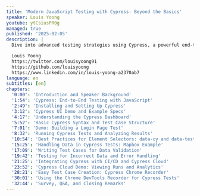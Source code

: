 ```yaml
---
title: 'Modern JavaScript Testing with Cypress: Beyond the Basics'
speaker: Louis Yoong
youtube: ytCsiusPR0g
managed: true
published: '2025-02-05'
description: |
  Dive into advanced testing strategies using Cypress, a powerful end-to-end testing framework for modern JavaScript applications. This session will explore how to leverage Cypress for more than just basic tests, showcasing advanced techniques, real-world examples, and best practices. Learn how to create custom commands, perform comprehensive API and component testing, and integrate Cypress into CI/CD pipelines to ensure your JavaScript applications are robust and reliable. Perfect for developers looking to elevate their testing game and ensure high-quality software delivery.

  Louis Yoong
  https://twitter.com/louisyoong91
  https://github.com/louisyoong
  https://www.linkedin.com/in/louis-yoong-a2370ab7
language: en
subtitles: [en]
chapters:
  '0:00': 'Introduction and Speaker Background'
  '1:54': 'Cypress: End-to-End Testing with JavaScript'
  '2:49': 'Installing and Setting Up Cypress'
  '3:12': 'Cypress UI Demo and Example Specs'
  '4:17': 'Understanding the Cypress Dashboard'
  '5:52': 'Basic Cypress Syntax and Test Case Structure'
  '7:01': 'Demo: Building a Login Page Test'
  '8:32': 'Running Cypress Tests and Analyzing Results'
  '10:54': 'Best Practices for Element Selectors: data-cy and data-testId'
  '15:25': 'Handling Data in Cypress Tests: Mapbox Example'
  '17:09': 'Writing Test Cases for Data Validation'
  '19:42': 'Testing for Incorrect Data and Error Handling'
  '21:25': 'Integrating Cypress with CI/CD and Cypress Cloud'
  '23:52': 'Cypress Cloud Demo: Viewing Runs and Analytics'
  '28:21': 'Easy Test Case Creation: Cypress Chrome Recorder'
  '30:01': 'Using the Chrome DevTools Recorder for Cypress Tests'
  '32:44': 'Survey, Q&A, and Closing Remarks'
---
```

